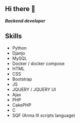 ## Hi there 👋
***Backend developer***

## Skills
* Python
* Djanjo
* MySQL
* Docker / docker compose
* HTML
* CSS
* Bootstrap
* JS
* JQUERY / JQUERY UI
* Ajax
* PHP
* CakePHP
* C
* SQF (Arma III scripts language)




<!--
**VulturARG/VulturARG** is a ✨ _special_ ✨ repository because its `README.md` (this file) appears on your GitHub profile.

Here are some ideas to get you started:

- 🔭 I’m currently working on ...
- 🌱 I’m currently learning ...
- 👯 I’m looking to collaborate on ...
- 🤔 I’m looking for help with ...
- 💬 Ask me about ...
- 📫 How to reach me: ...
- 😄 Pronouns: ...
- ⚡ Fun fact: ...
-->
